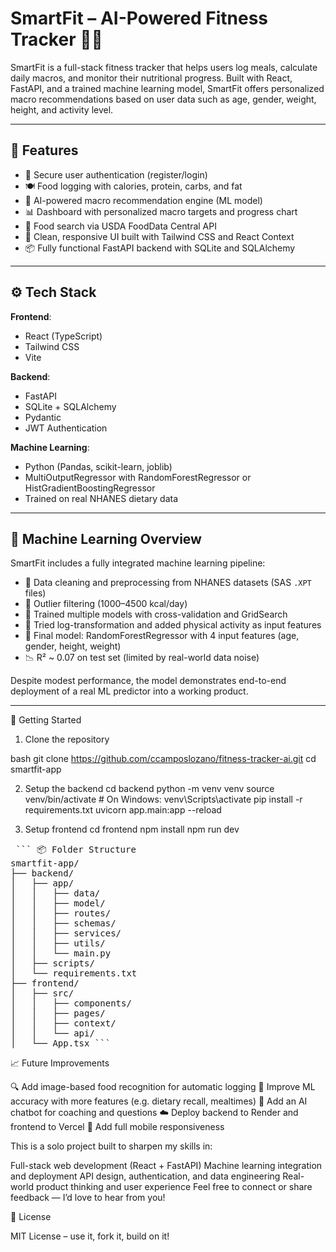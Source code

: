 # SmartFit – AI-Powered Fitness Tracker 💪🧠

SmartFit is a full-stack fitness tracker that helps users log meals, calculate daily macros, and monitor their nutritional progress. Built with React, FastAPI, and a trained machine learning model, SmartFit offers personalized macro recommendations based on user data such as age, gender, weight, height, and activity level.

---

## 🧩 Features

- 🔐 Secure user authentication (register/login)
- 🍽️ Food logging with calories, protein, carbs, and fat
- 🤖 AI-powered macro recommendation engine (ML model)
- 📊 Dashboard with personalized macro targets and progress chart
- 🔎 Food search via USDA FoodData Central API
- 🧼 Clean, responsive UI built with Tailwind CSS and React Context
- 📦 Fully functional FastAPI backend with SQLite and SQLAlchemy

---

## ⚙️ Tech Stack

**Frontend**:
- React (TypeScript)
- Tailwind CSS
- Vite

**Backend**:
- FastAPI
- SQLite + SQLAlchemy
- Pydantic
- JWT Authentication

**Machine Learning**:
- Python (Pandas, scikit-learn, joblib)
- MultiOutputRegressor with RandomForestRegressor or HistGradientBoostingRegressor
- Trained on real NHANES dietary data

---

## 🧠 Machine Learning Overview

SmartFit includes a fully integrated machine learning pipeline:

- 🔄 Data cleaning and preprocessing from NHANES datasets (SAS `.XPT` files)
- 🧼 Outlier filtering (1000–4500 kcal/day)
- 🧪 Trained multiple models with cross-validation and GridSearch
- 🔁 Tried log-transformation and added physical activity as input features
- 🧪 Final model: RandomForestRegressor with 4 input features (age, gender, height, weight)
- 📉 R² ~ 0.07 on test set (limited by real-world data noise)

Despite modest performance, the model demonstrates end-to-end deployment of a real ML predictor into a working product.

---

 🚀 Getting Started

 1. Clone the repository

bash
git clone https://github.com/ccamposlozano/fitness-tracker-ai.git
cd smartfit-app

2. Setup the backend
cd backend
python -m venv venv
source venv/bin/activate  # On Windows: venv\Scripts\activate
pip install -r requirements.txt
uvicorn app.main:app --reload

3. Setup frontend
cd frontend
npm install
npm run dev

<pre> ``` 📦 Folder Structure
smartfit-app/
├── backend/
│   ├── app/
│   │   ├── data/
│   │   ├── model/
│   │   ├── routes/
│   │   ├── schemas/
│   │   ├── services/
│   │   ├── utils/
│   │   └── main.py
│   ├── scripts/
│   └── requirements.txt
├── frontend/
│   ├── src/
│   │   ├── components/
│   │   ├── pages/
│   │   ├── context/
│   │   └── api/
│   └── App.tsx ``` </pre>


📈 Future Improvements

🔍 Add image-based food recognition for automatic logging
🧠 Improve ML accuracy with more features (e.g. dietary recall, mealtimes)
💬 Add an AI chatbot for coaching and questions
☁️ Deploy backend to Render and frontend to Vercel
📱 Add full mobile responsiveness

This is a solo project built to sharpen my skills in:

Full-stack web development (React + FastAPI)
Machine learning integration and deployment
API design, authentication, and data engineering
Real-world product thinking and user experience
Feel free to connect or share feedback — I’d love to hear from you!

📜 License

MIT License – use it, fork it, build on it!